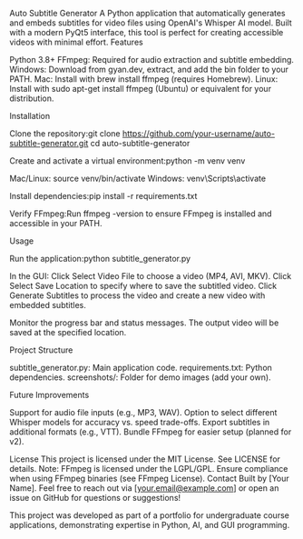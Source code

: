 Auto Subtitle Generator
A Python application that automatically generates and embeds subtitles for video files using OpenAI's Whisper AI model. Built with a modern PyQt5 interface, this tool is perfect for creating accessible videos with minimal effort.
Features


Python 3.8+
FFmpeg: Required for audio extraction and subtitle embedding.
Windows: Download from gyan.dev, extract, and add the bin folder to your PATH.
Mac: Install with brew install ffmpeg (requires Homebrew).
Linux: Install with sudo apt-get install ffmpeg (Ubuntu) or equivalent for your distribution.



Installation

Clone the repository:git clone https://github.com/your-username/auto-subtitle-generator.git
cd auto-subtitle-generator


Create and activate a virtual environment:python -m venv venv


Mac/Linux: source venv/bin/activate
Windows: venv\Scripts\activate


Install dependencies:pip install -r requirements.txt


Verify FFmpeg:Run ffmpeg -version to ensure FFmpeg is installed and accessible in your PATH.

Usage

Run the application:python subtitle_generator.py


In the GUI:
Click Select Video File to choose a video (MP4, AVI, MKV).
Click Select Save Location to specify where to save the subtitled video.
Click Generate Subtitles to process the video and create a new video with embedded subtitles.


Monitor the progress bar and status messages. The output video will be saved at the specified location.

Project Structure

subtitle_generator.py: Main application code.
requirements.txt: Python dependencies.
screenshots/: Folder for demo images (add your own).

Future Improvements

Support for audio file inputs (e.g., MP3, WAV).
Option to select different Whisper models for accuracy vs. speed trade-offs.
Export subtitles in additional formats (e.g., VTT).
Bundle FFmpeg for easier setup (planned for v2).

License
This project is licensed under the MIT License. See LICENSE for details.
Note: FFmpeg is licensed under the LGPL/GPL. Ensure compliance when using FFmpeg binaries (see FFmpeg License).
Contact
Built by [Your Name]. Feel free to reach out via [your.email@example.com] or open an issue on GitHub for questions or suggestions!

This project was developed as part of a portfolio for undergraduate course applications, demonstrating expertise in Python, AI, and GUI programming.
